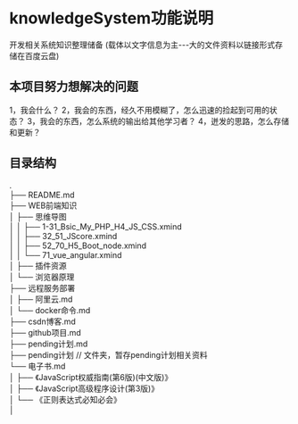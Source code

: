 # knowledgeSystem功能说明

开发相关系统知识整理储备
(载体以文字信息为主---大的文件资料以链接形式存储在百度云盘)

## 本项目努力想解决的问题

1，我会什么？
2，我会的东西，经久不用模糊了，怎么迅速的捡起到可用的状态？
3，我会的东西，怎么系统的输出给其他学习者？
4，迸发的思路，怎么存储和更新？

## 目录结构

.  
├── README.md  
├── WEB前端知识  
│   ├── 思维导图  
│   │   ├── 1-31_Bsic_My_PHP_H4_JS_CSS.xmind  
│   │   ├── 32_51_JScore.xmind  
│   │   ├── 52_70_H5_Boot_node.xmind  
│   │   └── 71_vue_angular.xmind  
│   ├── 插件资源  
│   └── 浏览器原理  
├── 远程服务部署  
│   ├── 阿里云.md  
│   └── docker命令.md  
├── csdn博客.md  
├── github项目.md  
├── pending计划.md  
├── pending计划 // 文件夹，暂存pending计划相关资料  
└── 电子书.md  
│   ├── 《JavaScript权威指南(第6版)(中文版)》  
│   ├── 《JavaScript高级程序设计(第3版)》  
│   └── 《正则表达式必知必会》  
│